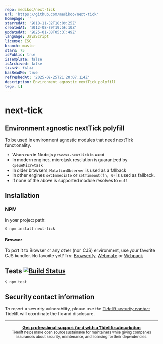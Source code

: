 ```yaml
---
repo: medikoo/next-tick
url: 'https://github.com/medikoo/next-tick'
homepage: ''
starredAt: '2018-11-02T18:09:25Z'
createdAt: '2012-08-29T19:56:10Z'
updatedAt: '2025-01-08T05:37:49Z'
language: JavaScript
license: ISC
branch: master
stars: 75
isPublic: true
isTemplate: false
isArchived: false
isFork: false
hasReadMe: true
refreshedAt: '2025-02-25T21:20:07.114Z'
description: Environment agnostic nextTick polyfill
tags: []
---
```


# next-tick
## Environment agnostic nextTick polyfill

To be used in environment agnostic modules that need nextTick functionality.

- When run in Node.js `process.nextTick` is used
- In modern engines, microtask resolution is guaranteed by `queueMicrotask`
- In older browsers, `MutationObserver` is used as a fallback 
- In other engines `setImmediate` or `setTimeout(fn, 0)` is used as fallback.
- If none of the above is supported module resolves to `null`

## Installation
### NPM

In your project path:

	$ npm install next-tick

#### Browser

To port it to Browser or any other (non CJS) environment, use your favorite CJS bundler. No favorite yet? Try: [Browserify](http://browserify.org/), [Webmake](https://github.com/medikoo/modules-webmake) or [Webpack](http://webpack.github.io/)

## Tests [![Build Status](https://api.travis-ci.org/medikoo/next-tick.png?branch=master)](https://travis-ci.org/medikoo/next-tick)

	$ npm test

## Security contact information

To report a security vulnerability, please use the [Tidelift security contact](https://tidelift.com/security). Tidelift will coordinate the fix and disclosure.

---

<div align="center">
	<b>
		<a href="https://tidelift.com/subscription/pkg/npm-next-tick?utm_source=npm-next-tick&utm_medium=referral&utm_campaign=readme">Get professional support for d with a Tidelift subscription</a>
	</b>
	<br>
	<sub>
		Tidelift helps make open source sustainable for maintainers while giving companies<br>assurances about security, maintenance, and licensing for their dependencies.
	</sub>
</div>
